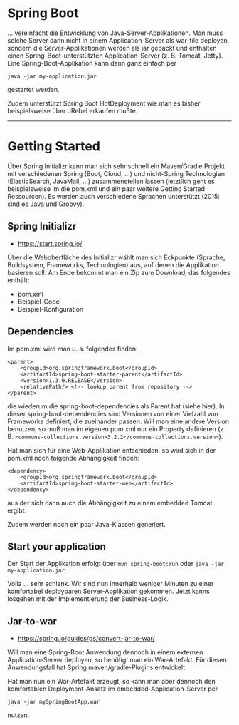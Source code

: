 # Spring Boot

... vereinfacht die Entwicklung von Java-Server-Applikationen. Man muss solche Server dann nicht in einem Application-Server als war-file deployen, sondern die Server-Applikationen werden als jar gepackt und enthalten einen Spring-Boot-unterstützten Application-Server (z. B. Tomcat, Jetty). Eine Spring-Boot-Applikation kann dann ganz einfach per

    java -jar my-application.jar

gestartet werden.

Zudem unterstützt Spring Boot HotDeployment wie man es bisher beispielsweise über JRebel erkaufen mußte.

---

# Getting Started

Über Spring Initializr kann man sich sehr schnell ein Maven/Gradle Projekt mit verschiedenen Spring (Boot, Cloud, ...) und nicht-Spring Technologien (ElasticSearch, JavaMail, ...)  zusammenstellen lassen (letztlich geht es beispielsweise im die pom.xml und ein paar weitere Getting Started Ressourcen). Es werden auch verschiedene Sprachen unterstützt (2015: sind es Java und Groovy).

## Spring Initializr

* https://start.spring.io/

Über die Weboberfläche des Initializr wählt man sich Eckpunkte (Sprache, Buildsystem, Frameworks, Technologien) aus, auf denen die Applikation basieren soll. Am Ende bekommt man ein Zip zum Download, das folgendes enthält:

* pom.xml
* Beispiel-Code
* Beispiel-Konfiguration

## Dependencies

Im pom.xml wird man u. a. folgendes finden:

    <parent>
        <groupId>org.springframework.boot</groupId>
        <artifactId>spring-boot-starter-parent</artifactId>
        <version>1.3.0.RELEASE</version>
        <relativePath/> <!-- lookup parent from repository -->
    </parent>

die wiederum die spring-boot-dependencies als Parent hat (siehe hier). In dieser spring-boot-dependencies sind Versionen von einer Vielzahl von Frameworks definiert, die zueinander passen. Will man eine andere Version benutzen, so muß man im eigenen pom.xml nur ein Property definieren (z. B. ``<commons-collections.version>3.2.2</commons-collections.version>``).

Hat man sich für eine Web-Applikation entschieden, so wird sich in der pom.xml noch folgende Abhängigkeit finden:

    <dependency>
        <groupId>org.springframework.boot</groupId>
        <artifactId>spring-boot-starter-web</artifactId>
    </dependency>

aus der sich dann auch die Abhängigkeit zu einem embedded Tomcat ergibt.

Zudem werden noch ein paar Java-Klassen generiert.

## Start your application

Der Start der Applikation erfolgt über ``mvn spring-boot:run`` oder ``java -jar my-application.jar``

Voila ... sehr schlank. Wir sind nun innerhalb weniger Minuten zu einer komfortabel deploybaren Server-Applikation gekommen. Jetzt kanns losgehen mit der Implementierung der Business-Logik.

## Jar-to-war

* https://spring.io/guides/gs/convert-jar-to-war/

Will man eine Spring-Boot Anwendung dennoch in einem externen Application-Server deployen, so benötigt man ein War-Artefakt. Für diesen Anwendungsfall hat Spring maven/gradle-Plugins entwickelt.

Hat man nun ein War-Artefakt erzeugt, so kann man aber dennoch den komfortablen Deployment-Ansatz im embedded-Application-Server per

    java -jar mySpringBootApp.war
    
nutzen.